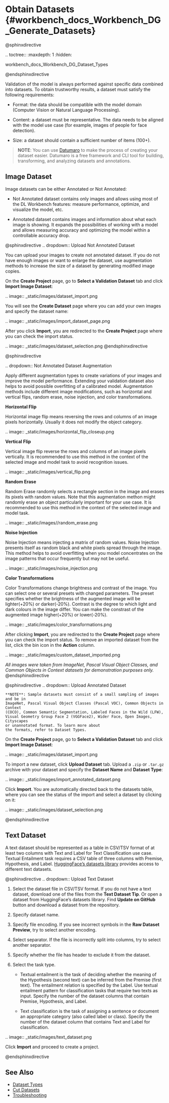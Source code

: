 # Obtain Datasets {#workbench_docs_Workbench_DG_Generate_Datasets}

@sphinxdirective

.. toctree::
   :maxdepth: 1
   :hidden:
   
   workbench_docs_Workbench_DG_Dataset_Types
      
@endsphinxdirective

Validation of the model is always performed against specific data combined into datasets. To obtain trustworthy results, a dataset must satisfy the following requirements:

- Format: the data should be compatible with the model domain (Computer Vision or Natural Language Processing).

- Content: a dataset must be representative. The data needs to be aligned with the model use case (for example, images of people for face detection).

- Size: a dataset should contain a sufficient number of items
(100+).

> **NOTE**: You can use [Datumaro](https://openvinotoolkit.github.io/datumaro/docs/) to make the process of creating your dataset easier. Datumaro is a free framework and CLI tool for building, transforming, and analyzing datasets and annotations. 

## Image Dataset

Image datasets can be either Annotated or Not Annotated:

- Not Annotated dataset contains only images and allows using
most of the DL Workbench features: measure performance,
optimize, and visualize the model, etc.

- Annotated dataset contains images and information about
what each image is showing. It expands the possibilities
of working with a model and allows measuring accuracy
and optimizing the model within a controllable accuracy drop. 

@sphinxdirective
.. dropdown:: Upload Not Annotated Dataset

   You can upload your images to create not annotated dataset. If you do not have enough images or want to enlarge the dataset, use augmentation methods to increase the size of a dataset by generating modified image copies. 

   On the **Create Project** page, go to **Select a Validation Dataset** tab and click **Import Image Dataset**:

   .. image:: _static/images/dataset_import.png

   You will see the **Create Dataset** page where you can add your own images and specify the dataset name:

   .. image:: _static/images/import_dataset_page.png

   After you click **Import**, you are redirected to the **Create Project** page where you can check the import status.

   .. image:: _static/images/dataset_selection.png
@endsphinxdirective

@sphinxdirective

.. dropdown:: Not Annotated Dataset Augmentation

   Apply different augmentation types to create variations of your images and improve the model performance. Extending your validation dataset also helps to avoid possible overfitting of a calibrated model. Augmentation methods include different image modifications, such as horizontal and vertical flips, random erase, noise injection, and color transformations. 

   **Horizontal Flip**

   Horizontal image flip means reversing the rows and columns of an image pixels horizontally. Usually it does not modify the object category. 

   .. image:: _static/images/horizontal_flip_closeup.png

   **Vertical Flip**

   Vertical image flip reverse the rows and columns of an image pixels vertically. It is recommended to use this method in the context of the selected image and model task to avoid recognition issues.

   .. image:: _static/images/vertical_flip.png

   **Random Erase**

   Random Erase randomly selects a rectangle section in the image and erases its pixels with random values. Note that this augmentation methon might randomly erase an object particularly important for your use case. It is recommended to use this method in the context of the selected image and model task.

   .. image:: _static/images//random_erase.png

   **Noise Injection**

   Noise Injection means injecting a matrix of random values. Noise Injection presents itself as random black and white pixels spread through the image. This method helps to avoid overfitting when you model concentrates on the image patterns that occur frequently but may not be useful. 

   .. image:: _static/images/noise_injection.png


  **Color Transformations**

   Color Transformations change brightness and contrast of the image. You can select one or several presets with changed parameters. The preset specifies whether the brightness of the augmented image will be lighter(+20%) or darker(-20%). Contrast is the degree to which light and dark colours in the image differ. You can make the constrast of the augmented image higher(+20%) or lower(-20%).

   .. image:: _static/images/color_transformations.png

   After clicking **Import**, you are redirected to the **Create Project** page where you can check the import status. To remove an imported dataset from the list, click the bin icon in the **Action** column.

   .. image:: _static/images/custom_dataset_imported.png

   *All images were taken from ImageNet, Pascal Visual Object Classes, and Common Objects in Context datasets for demonstration purposes only.*
@endsphinxdirective

@sphinxdirective
.. dropdown:: Upload Annotated Dataset

    **NOTE**: Sample datasets must consist of a small sampling of images and be in
    ImageNet, Pascal Visual Object Classes (Pascal VOC), Common Objects in Context
    (COCO), Common Semantic Segmentation, Labeled Faces in the Wild (LFW), Visual Geometry Group Face 2 (VGGFace2), Wider Face, Open Images, Cityscapes
    or unannotated format. To learn more about
    the formats, refer to Dataset Types.

   On the **Create Project** page, go to **Select a Validation Dataset** tab and click **Import Image Dataset**:

   .. image:: _static/images/dataset_import.png

   To import a new dataset, click **Upload Dataset** tab. 
   Upload a `.zip` or `.tar.gz` archive with your dataset and specify
   the **Dataset Name** and **Dataset Type**:

   .. image:: _static/images/import_annotated_dataset.png

   Click **Import**. You are  automatically directed back to the 
   datasets table, where you can see the status of the import and select a dataset by clicking on it:

   .. image:: _static/images/dataset_selection.png

@endsphinxdirective

## Text Dataset

A text dataset should be represented as a table in СSV/TSV format of at least two columns with Text and Label for Text Classification use case. Textual Entailment task requires a СSV table of three columns with Premise, Hypothesis, and Label. [HuggingFace’s datasets library](https://huggingface.co/datasets) provides access to different text datasets. 

@sphinxdirective
.. dropdown:: Upload Text Dataset

   1. Select the dataset file in СSV/TSV format. If you do not have a text dataset, download one of the files from the **Text Dataset Tip**. Or open a dataset from HuggingFace’s datasets library. Find **Update on GitHub** button and download a dataset from the repository.   

   2. Specify dataset name.

   3. Specify file encoding. If you see incorrect symbols in the **Raw Dataset Preview**, try to select another encoding.

   4. Select separator.  If the file is incorrectly split into columns, try to select another separator.

   5. Specify whether the file has header to exclude it from the dataset.

   6. Select the task type. 

      - Textual entailment is the task of deciding whether the meaning of the Hypothesis (second text) can be inferred from the Premise (first text). The entailment relation is specified by the Label. Use textual entailment pattern for classification tasks that require two texts as input.  Specify the number of the dataset columns that contain Premise, Hypothesis, and Label.

      - Text classification is the task of assigning a sentence or document an appropriate category (also called label or class). Specify the number of the dataset column that contains Text and Label for classification.

   .. image:: _static/images/text_dataset.png

   Click **Import** and proceed to create a project. 

@endsphinxdirective

## See Also

* [Dataset Types](Dataset_Types.md)
* [Cut Datasets](Download_and_Cut_Datasets.md)
* [Troubleshooting](Troubleshooting.md)
